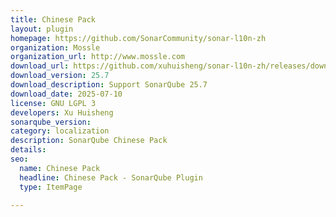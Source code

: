 ```yaml
---
title: Chinese Pack
layout: plugin
homepage: https://github.com/SonarCommunity/sonar-l10n-zh
organization: Mossle
organization_url: http://www.mossle.com
download_url: https://github.com/xuhuisheng/sonar-l10n-zh/releases/download/sonar-l10n-zh-plugin-25.7/sonar-l10n-zh-plugin-25.7.jar
download_version: 25.7
download_description: Support SonarQube 25.7
download_date: 2025-07-10
license: GNU LGPL 3
developers: Xu Huisheng
sonarqube_version: 
category: localization
description: SonarQube Chinese Pack
details: 
seo:
  name: Chinese Pack
  headline: Chinese Pack - SonarQube Plugin
  type: ItemPage

---
```

